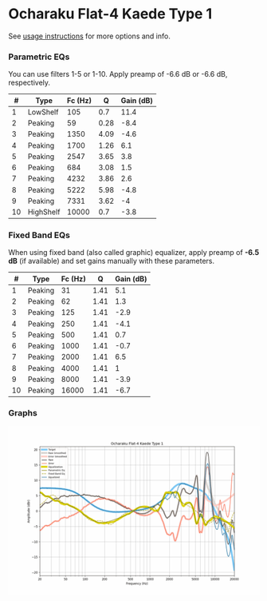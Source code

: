 # Ocharaku Flat-4 Kaede Type 1
See [usage instructions](https://github.com/jaakkopasanen/AutoEq#usage) for more options and info.

### Parametric EQs
You can use filters 1-5 or 1-10. Apply preamp of -6.6 dB or -6.6 dB, respectively.

|   # | Type      |   Fc (Hz) |    Q |   Gain (dB) |
|-----|-----------|-----------|------|-------------|
|   1 | LowShelf  |       105 | 0.7  |        11.4 |
|   2 | Peaking   |        59 | 0.28 |        -8.4 |
|   3 | Peaking   |      1350 | 4.09 |        -4.6 |
|   4 | Peaking   |      1700 | 1.26 |         6.1 |
|   5 | Peaking   |      2547 | 3.65 |         3.8 |
|   6 | Peaking   |       684 | 3.08 |         1.5 |
|   7 | Peaking   |      4232 | 3.86 |         2.6 |
|   8 | Peaking   |      5222 | 5.98 |        -4.8 |
|   9 | Peaking   |      7331 | 3.62 |        -4   |
|  10 | HighShelf |     10000 | 0.7  |        -3.8 |

### Fixed Band EQs
When using fixed band (also called graphic) equalizer, apply preamp of **-6.5 dB** (if available) and set gains manually with these parameters.

|   # | Type    |   Fc (Hz) |    Q |   Gain (dB) |
|-----|---------|-----------|------|-------------|
|   1 | Peaking |        31 | 1.41 |         5.1 |
|   2 | Peaking |        62 | 1.41 |         1.3 |
|   3 | Peaking |       125 | 1.41 |        -2.9 |
|   4 | Peaking |       250 | 1.41 |        -4.1 |
|   5 | Peaking |       500 | 1.41 |         0.7 |
|   6 | Peaking |      1000 | 1.41 |        -0.7 |
|   7 | Peaking |      2000 | 1.41 |         6.5 |
|   8 | Peaking |      4000 | 1.41 |         1   |
|   9 | Peaking |      8000 | 1.41 |        -3.9 |
|  10 | Peaking |     16000 | 1.41 |        -6.7 |

### Graphs
![](./Ocharaku%20Flat-4%20Kaede%20Type%201.png)
